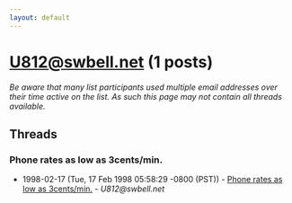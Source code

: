 ```yaml
---
layout: default
---
```


# U812@swbell.net (1 posts)

_Be aware that many list participants used multiple email addresses over their time active on the list. As such this page may not contain all threads available._

## Threads

### Phone rates as low as 3cents/min.
+ 1998-02-17 (Tue, 17 Feb 1998 05:58:29 -0800 (PST)) - [Phone rates as low as 3cents/min.](/archive/1998/02/e3342f7e65f030d19721224b10e449b23a1b54c48a71765959cdec3b87f56527) - _U812@swbell.net_

